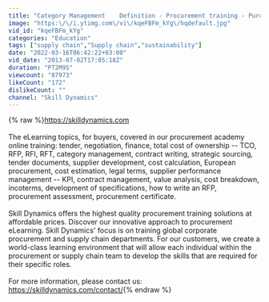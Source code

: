```yaml
---
title: "Category Management    Definition - Procurement training - Purchasing skills"
image: "https:\/\/i.ytimg.com\/vi\/kqeFBFm_kYg\/hqdefault.jpg"
vid_id: "kqeFBFm_kYg"
categories: "Education"
tags: ["supply chain","Supply chain","sustainability"]
date: "2022-03-16T06:42:22+03:00"
vid_date: "2013-07-02T17:05:18Z"
duration: "PT2M9S"
viewcount: "87973"
likeCount: "172"
dislikeCount: ""
channel: "Skill Dynamics"
---
```

{% raw %}<a rel="nofollow" target="blank" href="https://skilldynamics.com">https://skilldynamics.com</a><br /><br />The eLearning topics, for buyers, covered in our procurement academy online training: tender, negotiation, finance, total cost of ownership -- TCO, RFP, RFI, RFT, category management, contract writing, strategic sourcing, tender documents, supplier development, cost calculation, European procurement, cost estimation, legal terms, supplier performance management -- KPI, contract management, value analysis, cost breakdown, incoterms, development of specifications, how to write an RFP, procurement assessment, procurement certificate. <br /><br />Skill Dynamics offers the highest quality procurement training solutions at affordable prices. Discover our innovative approach to procurement eLearning. Skill Dynamics' focus is on training global corporate procurement and supply chain departments. For our customers, we create a world-class learning environment that will allow each individual within the procurement or supply chain team to develop the skills that are required for their specific roles.<br /><br />For more information, please contact us: <a rel="nofollow" target="blank" href="https://skilldynamics.com/contact/">https://skilldynamics.com/contact/</a>{% endraw %}
